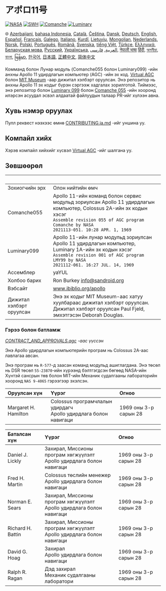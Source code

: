 # アポロ11号

[![NASA][1]][2]
[![SWH]][SWH_URL]
[![Comanche]][ComancheMilestone]
[![Luminary]][LuminaryMilestone]

🌐
[Azerbaijani][AZ],
[bahasa Indonesia][ID],
[Català][CA],
[Čeština][CZ],
[Dansk][DA],
[Deutsch][DE],
[English][EN],
[Español][ES],
[Français][FR],
[Galego][GL],
[Italiano][IT],
[Kurdî][KU],
[Lietuvių][LT],
[Mongolian][MN],
[Nederlands][NL],
[Norsk][NO],
[Polski][PL],
[Português][PT_BR],
[Română][RO],
[Svenska][SV],
[tiếng Việt][VI],
[Türkçe][TR],
[Ελληνικά][GR],
[Беларуская мова][BE],
[Русский][RU],
[Українська][UK],
[العربية][AR],
[فارسی][FA],
[नेपाली भाषा][NE]
[हिंदी][HI_IN],
[অসমীয়া][AS_IN],
[বাংলা][BD_BN],
[မြန်မာ][MM],
[한국어][KO_KR],
[日本語][JA],
[正體中文][ZH_TW],
[简体中文][ZH_CN]

[AR]:README.ar.md
[AS_IN]:README.as_in.md
[AZ]:README.az.md
[BD_BN]:README.bd_bn.md
[BE]:README.be.md
[CA]:README.ca.md
[CZ]:README.cz.md
[DA]:README.da.md
[DE]:README.de.md
[EN]:../README.md
[ES]:README.es.md
[FA]:README.fa.md
[FR]:README.fr.md
[GL]:README.gl.md
[GR]:README.gr.md
[HI_IN]:README.hi_in.md
[ID]:README.id.md
[IT]:README.it.md
[JA]:README.ja.md
[KO_KR]:README.ko_kr.md
[KU]:README.ku.md
[LT]:README.lt.md
[MM]:README.mm.md
[MN]:README.mn.md
[NE]:README.ne.md
[NL]:README.nl.md
[NO]:README.no.md
[PL]:README.pl.md
[PT_BR]:README.pt_br.md
[RO]:README.ro.md
[RU]:README.ru.md
[SV]:README.sv.md
[TR]:README.tr.md
[UK]:README.uk.md
[VI]:README.vi.md
[ZH_CN]:README.zh_cn.md
[ZH_TW]:README.zh_tw.md

Комманд болон Лунар модуль (Comanche055 болон Luminary099) -ийн анхны Apollo 11 удирдлагын компьютер (AGC) -ийн эх код. [Virtual AGC][3] болон [MIT Museum][4] -аар дижитал хэлбэрт оруулсан. Энэ репозитор нь анхны Apollo 11 эх кодыг бүрэн сэргээж хадгалах зорилготой. Тиймээс, энэ репозитор болон [Luminary 099][5] болон [Comanche 055][6] -ийн хооронд илэрсэн асуудал эсвэл алдаатай файлуудын талаар PR-ийг хүлээн авна.

## Хувь нэмэр оруулах

Пулл реквест нээхээс өмнө [CONTRIBUTING.ja.md][7] -ийг уншина уу.

## Компайл хийх

Хэрэв компайл хийхийг хүсвэл [Virtual AGC][8] -ийг шалгана уу.

## Зөвшөөрөл

&nbsp;      | &nbsp;
:---------- | :-----
Зохиогчийн эрх | Олон нийтийн өмч
Comanche055 | Apollo 11-ийн команд болон сервис модульд зориулсан Apollo 11 удирдлагын компьютер, Colossus 2A-ийн эх кодын хэсэг<br>`Assemble revision 055 of AGC program Comanche by NASA`<br>`2021113-051. 10:28 APR. 1, 1969`
Luminary099 | Apollo 11-ийн лунар модульд зориулсан Apollo 11 удирдлагын компьютер, Luminary 1A-ийн эх кодын хэсэг<br>`Assemble revision 001 of AGC program LMY99 by NASA`<br>`2021112-061. 16:27 JUL. 14, 1969`
Ассемблер    | yaYUL
Холбоо барих | Ron Burkey <info@sandroid.org>
Вэбсайт      | www.ibiblio.org/apollo
Дижитал хэлбэрт оруулсан | Энэ эх кодыг MIT Museum-аас хатуу хуулбараас дижитал хэлбэрт оруулсан. Дижитал хэлбэрт оруулсан Paul Fjeld, эмхэтгэсэн Deborah Douglas.

### Гэрээ болон батламж

*[CONTRACT_AND_APPROVALS.agc] -аас үүссэн*

Энэ Apollo удирдлагын компьютерийн програм нь Colossus 2A-аас лавлагаа авсан.

Энэ програм нь `R-577`-д заасан команд модульд ашиглагдана. Энэ төсөл нь DSR төсөл `55-23870`-ийн хүрээнд бэлтгэгдсэн бөгөөд NASA-ийн Хүнтэй сансрын төв болон MIT-ийн Механик судалгааны лабораторийн хооронд `NAS 9-4065` гэрээгээр эхэлсэн.

Оруулсан хүн         | Үүрэг | Огноо
:------------------- | :--- | :---
Margaret H. Hamilton | Colossus програмчлалын удирдагч<br>Apollo удирдлага болон навигаци | 1969 оны 3-р сарын 28

Баталсан хүн       | Үүрэг | Огноо
:---------------- | :--- | :---
Daniel J. Lickly  | Захирал, Миссионы програм хөгжүүлэлт<br>Apollo удирдлага болон навигаци | 1969 оны 3-р сарын 28
Fred H. Martin    | Colossus төслийн менежер<br>Apollo удирдлага болон навигаци | 1969 оны 3-р сарын 28
Norman E. Sears   | Захирал, Миссионы програм хөгжүүлэлт<br>Apollo удирдлага болон навигаци | 1969 оны 3-р сарын 28
Richard H. Battin | Захирал, Миссионы програм хөгжүүлэлт<br>Apollo удирдлага болон навигаци | 1969 оны 3-р сарын 28
David G. Hoag     | Захирал<br>Apollo удирдлага болон навигаци | 1969 оны 3-р сарын 28
Ralph R. Ragan    | Дэд захирал<br>Механик судалгааны лаборатори | 1969 оны 3-р сарын 28

[CONTRACT_AND_APPROVALS.agc]:https://github.com/chrislgarry/Apollo-11/blob/master/Comanche055/CONTRACT_AND_APPROVALS.agc
[1]:https://flat.badgen.net/badge/NASA/Mission%20Overview/0B3D91
[2]:https://www.nasa.gov/mission_pages/apollo/missions/apollo11.html
[3]:http://www.ibiblio.org/apollo/
[4]:http://web.mit.edu/museum/
[5]:http://www.ibiblio.org/apollo/ScansForConversion/Luminary099/
[6]:http://www.ibiblio.org/apollo/ScansForConversion/Comanche055/
[7]:https://github.com/chrislgarry/Apollo-11/blob/master/Translations/CONTRIBUTING.ja.md
[8]:https://github.com/rburkey2005/virtualagc
[SWH]:https://flat.badgen.net/badge/Software%20Heritage/Archive/0B3D91
[SWH_URL]:https://archive.softwareheritage.org/browse/origin/https://github.com/chrislgarry/Apollo-11/
[Comanche]:https://flat.badgen.net/github/milestones/chrislgarry/Apollo-11/1
[ComancheMilestone]:https://github.com/chrislgarry/Apollo-11/milestone/1
[Luminary]:https://flat.badgen.net/github/milestones/chrislgarry/Apollo-11/2
[LuminaryMilestone]:https://github.com/chrislgarry/Apollo-11/milestone/2

